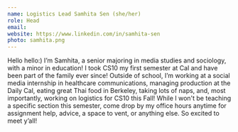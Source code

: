 ```yaml
---
name: Logistics Lead Samhita Sen (she/her)
role: Head
email:
website: https://www.linkedin.com/in/samhita-sen
photo: samhita.png
---
```

Hello hello:) I’m Samhita, a senior majoring in media studies and sociology, with a minor in education! I took CS10 my first semester at Cal and have been part of the family ever since! Outside of school, I’m working at a social media internship in healthcare communications, managing production at the Daily Cal, eating great Thai food in Berkeley, taking lots of naps, and, most importantly, working on logistics for CS10 this Fall! While I won't be teaching a specific section this semester, come drop by my office hours anytime for assignment help, advice, a space to vent, or anything else. So excited to meet y’all!
